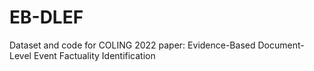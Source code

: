 # EB-DLEF
Dataset and code for COLING 2022 paper: Evidence-Based Document-Level Event Factuality Identification
